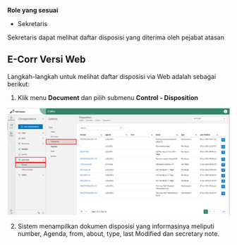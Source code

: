 **Role yang sesuai**

- Sekretaris

Sekretaris dapat melihat daftar disposisi yang diterima oleh pejabat atasan

## **E-Corr Versi Web**

Langkah-langkah untuk melihat daftar disposisi via Web adalah sebagai berikut:

1. Klik menu **Document** dan pilih submenu **Control - Disposition**

![gambar](DocumentControl/DC_Web/02MM04.png)

2. Sistem menampilkan dokumen disposisi yang informasinya meliputi number, Agenda, from, about, type, last Modified dan secretary note.

